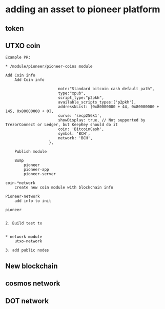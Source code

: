 # adding an asset to pioneer platform

## token

## UTXO coin
    Example PR:
    
    * /module/pioneer/pioneer-coins module
    
    Add Coin info
        Add Coin info
        
```        {
                       note:"Standard bitcoin cash default path",
                       type:"xpub",
                       script_type:"p2pkh",
                       available_scripts_types:['p2pkh'],
                       addressNList: [0x80000000 + 44, 0x80000000 + 145, 0x80000000 + 0],
                       curve: 'secp256k1',
                       showDisplay: true, // Not supported by TrezorConnect or Ledger, but KeepKey should do it
                       coin: 'BitcoinCash',
                       symbol: 'BCH',
                       network: 'BCH',
                   }, 
```
                   
        Publish module
    
        Bump
            pioneer
            pioneer-app
            pioneer-server
    
    coin-*network
        create new coin module with blockchain info
        
    Pioneer-network
        add info to init
    
    pioneer
        
    
    2. Build test tx
    
                
    * network module
        utxo-network
    
    3. add public nodes
    
    
## New blockchain

## cosmos network

## DOT network
